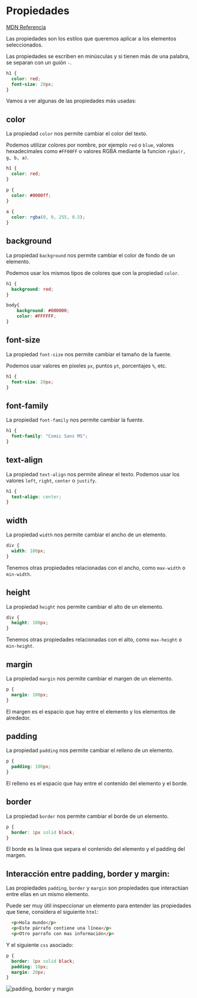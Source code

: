 # Propiedades

[MDN Referencia](https://developer.mozilla.org/en-US/docs/Web/CSS/Reference)

Las propiedades son los estilos que queremos aplicar a los elementos seleccionados.

Las propiedades se escriben en minúsculas y si tienen más de una palabra, se separan con un guión `-`.

```css
h1 {
  color: red;
  font-size: 20px;
}
```

Vamos a ver algunas de las propiedades más usadas:

## color

La propiedad `color` nos permite cambiar el color del texto.

Podemos utilizar colores por nombre, por ejemplo `red` o `blue`, valores hexadecimales como `#FF00FF` o valores RGBA mediante la funcion `rgba(r, g, b, a)`.

```css
h1 {
  color: red;
}

p {
  color: #0000ff;
}
    
a {
  color: rgba(0, 0, 255, 0.5);
}
```

## background

La propiedad `background` nos permite cambiar el color de fondo de un elemento.

Podemos usar los mismos tipos de colores que con la propiedad `color`.

```css
h1 {
  background: red;
}

body{
    background: #000000;
    color: #FFFFFF;
}
```

## font-size

La propiedad `font-size` nos permite cambiar el tamaño de la fuente.

Podemos usar valores en píxeles `px`, puntos `pt`, porcentajes `%`, etc.

```css
h1 {
  font-size: 20px;
}
```

## font-family

La propiedad `font-family` nos permite cambiar la fuente.

```css
h1 {
  font-family: "Comic Sans MS";
}
```

## text-align

La propiedad `text-align` nos permite alinear el texto.
Podemos usar los valores `left`, `right`, `center` o `justify`.

```css
h1 {
  text-align: center;
}
```

## width

La propiedad `width` nos permite cambiar el ancho de un elemento.

```css
div {
  width: 100px;
}
```

Tenemos otras propiedades relacionadas con el ancho, como `max-width` o `min-width`.

## height

La propiedad `height` nos permite cambiar el alto de un elemento.

```css
div {
  height: 100px;
}
```

Tenemos otras propiedades relacionadas con el alto, como `max-height` o `min-height`.

## margin

La propiedad `margin` nos permite cambiar el margen de un elemento.

```css
p {
  margin: 100px;
}
```

El margen es el espacio que hay entre el elemento y los elementos de alrededor.

## padding

La propiedad `padding` nos permite cambiar el relleno de un elemento.

```css
p {
  padding: 100px;
}
```

El relleno es el espacio que hay entre el contenido del elemento y el borde.

## border

La propiedad `border` nos permite cambiar el borde de un elemento.

```css
p {
  border: 1px solid black;
}
```

El borde es la linea que separa el contenido del elemento y el padding del margen.

## Interacción entre padding, border y margin:

Las propiedades `padding`, `border` y `margin` son propiedades que interactúan entre ellas en un mismo elemento.

Puede ser muy útil inspeccionar un elemento para entender las propiedades que tiene, considera el siguiente `html`:

```html
  <p>Hola mundo</p>
  <p>Este párrafo contiene una línea</p>
  <p>Otro parrafo con mas información</p>
```

Y el siguiente `css` asociado:

```css
p {
  border: 1px solid black;
  padding: 10px;
  margin: 20px;
}
```

![padding, border y margin](./img/padding_border_margin.png)
